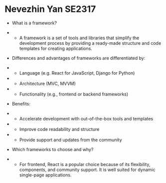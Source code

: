 # Nevezhin Yan SE2317

* What is a framework? 
* - A framework is a set of tools and libraries that simplify the development process by providing a ready-made structure and code templates for creating applications.


* Differences and advantages of frameworks are differentiated by:
* - Language (e.g. React for JavaScript, Django for Python)
* - Architecture (MVC, MVVM)
* - Functionality (e.g., frontend or backend frameworks)
* Benefits:
* - Accelerate development with out-of-the-box tools and templates
* - Improve code readability and structure
* - Provide support and updates from the community


* Which frameworks to choose and why?
* - For frontend, React is a popular choice because of its flexibility, components, and community support. It is well suited for dynamic single-page applications.